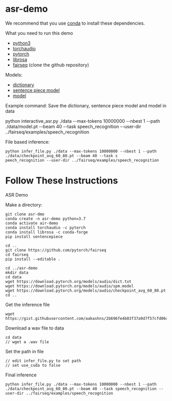 # asr-demo

We recommend that you use [conda](https://docs.conda.io/en/latest/miniconda.html) to install these dependencies.

What you need to run this demo

- [python3](https://www.python.org/download/releases/3.0/)
- [torchaudio](https://github.com/pytorch/audio/tree/master/torchaudio)
- [pytorch](https://pytorch.org/)
- [librosa](https://librosa.github.io/librosa/)
- [fairseq](https://github.com/pytorch/fairseq) (clone the github repository)

Models:

- [dictionary](https://download.pytorch.org/models/audio/dict.txt)
- [sentence piece model](https://download.pytorch.org/models/audio/spm.model)
- [model](https://download.pytorch.org/models/audio/checkpoint_avg_60_80.pt)

Example command:
Save the dictionary, sentence piece model and model in data

python interactive_asr.py ./data --max-tokens 10000000 --nbest 1 --path ./data/model.pt --beam 40 --task speech_recognition --user-dir ../fairseq/examples/speech_recognition

File based inference:

```
python infer_file.py ./data --max-tokens 10000000 --nbest 1 --path ./data/checkpoint_avg_60_80.pt --beam 40 --task s
peech_recognition --user-dir ../fairseq/examples/speech_recognition
```

# Follow These Instructions

ASR Demo

Make a directory:

```
git clone asr-dmo
conda create -n asr-demo python=3.7
conda activate air-demo
conda install torchaudio -c pytorch
conda install librosa -c conda-forge
pip install sentencepiece

cd ..
git clone https://github.com/pytorch/fairseq
cd fairseq
pip install --editable .

cd ../asr-demo
mkdir data
cd data
wget https://download.pytorch.org/models/audio/dict.txt
wget https://download.pytorch.org/models/audio/spm.model
wget https://download.pytorch.org/models/audio/checkpoint_avg_60_80.pt
cd ..
```

Get the inference file

```
wget https://gist.githubusercontent.com/aakashns/2b696fe4b03f37a9d7f57cfd06cb7e5b/raw/573d250c51999e9d2d35dbd039b59dc1d7407806/infer_file.py
```

Download a wav file to data

```
cd data
// wget a .wav file
```

Set the path in file

```
// edit infer_file.py to set path
// set use_cuda to false
```

Final inference

```
python infer_file.py ./data --max-tokens 10000000 --nbest 1 --path ./data/checkpoint_avg_60_80.pt --beam 40 --task speech_recognition --user-dir ../fairseq/examples/speech_recognition
```
